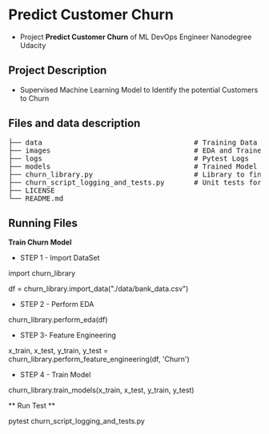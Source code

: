 # Predict Customer Churn

- Project **Predict Customer Churn** of ML DevOps Engineer Nanodegree Udacity

## Project Description

- Supervised Machine Learning Model to Identify the potential Customers to Churn

## Files and data description
<pre>
├── data                                    # Training Data 
├── images                                  # EDA and Trained Model Results
├── logs                                    # Pytest Logs
├── models                                  # Trained Model
├── churn_library.py                        # Library to find customers who are likely to churn
├── churn_script_logging_and_tests.py       # Unit tests for the churn_library.py functions.
├── LICENSE
└── README.md 
</pre>

## Running Files

**Train Churn Model**

- STEP 1 - Import DataSet

import churn_library

df = churn_library.import_data("./data/bank_data.csv")
 
- STEP 2 - Perform EDA

churn_library.perform_eda(df)

- STEP 3- Feature Engineering

x_train, x_test, y_train, y_test = churn_library.perform_feature_engineering(df, 'Churn')

- STEP 4 - Train Model

churn_library.train_models(x_train, x_test, y_train, y_test)

** Run Test **

pytest churn_script_logging_and_tests.py

